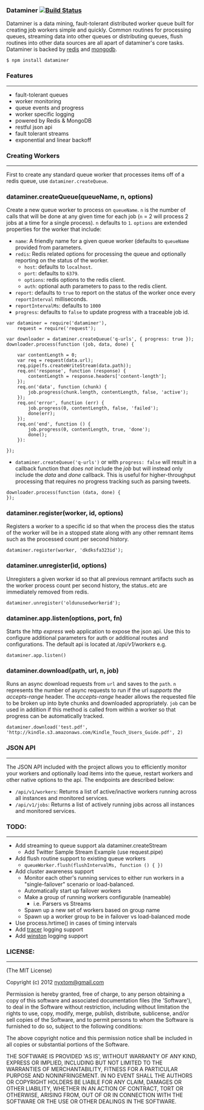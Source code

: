 ### Dataminer [![Build Status](https://secure.travis-ci.org/nyxtom/dataminer.png?branch=master)](https://travis-ci.org/nyxtom/dataminer)
Dataminer is a data mining, fault-tolerant distributed worker queue built
for creating job workers simple and quickly. Common routines for processing queues, streaming data into other queues or distributing queues, flush routines into other data sources are all apart of dataminer's core tasks. Dataminer is backed by [redis](http://redis.io/) and [mongodb](http://mongodb.org/).

```
$ npm install dataminer
```

### Features
--------------------
* fault-tolerant queues
* worker monitoring
* queue events and progress
* worker specific logging
* powered by Redis & MongoDB
* restful json api
* fault tolerant streams
* exponential and linear backoff

### Creating Workers
---------------------
First to create any standard queue worker that processes items off of a redis queue, use ``dataminer.createQueue``.

### dataminer.createQueue(queueName, n, options)
Create a new queue worker to process on `queueName`. `n` is the number of 
calls that will be done at any given time for each job (`n` = 2 will
process 2 jobs at a time for a single process). `n` defaults to `1`.
`options` are extended properties for the worker that include:

* `name`: A friendly name for a given queue worker (defaults to
  `queueName` provided from parameters.
* `redis`: Redis related options for processing the queue and optionally
  reporting on the status of the worker.
    * `host`: defaults to `localhost`.
    * `port`: defaults to `6379`.
    * `options`: redis options to the redis client.
    * `auth`: optional auth parameters to pass to the redis client.
* `report`: defaults to `true` to report on the status of the worker once
  every `reportInterval` milliseconds.
* `reportIntervalMs`: defaults to `1000`
* `progress`: defaults to `false` to update progress with a traceable job id.

```
var dataminer = require('dataminer'),
    request = require('request');

var downloader = dataminer.createQueue('q-urls', { progress: true });
downloader.process(function (job, data, done) {

    var contentLength = 0;
    var req = request(data.url);
    req.pipe(fs.createWriteStream(data.path));
    req.on('response', function (response) {
        contentLength = response.headers['content-length'];
    });
    req.on('data', function (chunk) {
        job.progress(chunk.length, contentLength, false, 'active');
    });
    req.on('error', function (err) {
        job.progress(0, contentLength, false, 'failed');
        done(err);
    });
    req.on('end', function () {
        job.progress(0, contentLength, true, 'done');
        done();
    }):

});
```
- ```dataminer.createQueue('q-urls')``` or with ```progress: false``` will 
  result in a callback function that *does not* include the *job* but will
  instead only include the *data* and *done* callback. This is useful for
  higher-throughput processing that requires no progress tracking such as
  parsing tweets.

```
downloader.process(function (data, done) {
});
```

### dataminer.register(worker, id, options)
Registers a worker to a specific id so that when the process dies the
status of the worker will be in a stopped state along with any other
remnant items such as the processed count per second history.

```
dataminer.register(worker, 'dkdksfa323id');
```

### dataminer.unregister(id, options)
Unregisters a given worker id so that all previous remnant artifacts such
as the worker process count per second history, the status..etc are
immediately removed from redis.

```
dataminer.unregister('oldunusedworkerid');
```

### dataminer.app.listen(options, port, fn)
Starts the http *express* web application to expose the json api. Use this
to configure additional parameters for auth or additional routes and
configurations. The default api is located at */api/v1/workers* e.g.

```
dataminer.app.listen()
```

### dataminer.download(path, url, n, job)
Runs an async download requests from `url` and saves to the `path`. `n`
represents the number of async requests to run if the url *supports the
accepts-range* header. The *accepts-range* header allows the requested
file to be broken up into byte chunks and downloaded appropriately. `job`
can be used in addition if this method is called from within a worker so
that progress can be automatically tracked.

```
dataminer.download('test.pdf', 'http://kindle.s3.amazonaws.com/Kindle_Touch_Users_Guide.pdf', 2)
```

### JSON API
-----------------
The JSON API included with the project allows you to efficiently monitor
your workers and optionally load items into the queue, restart workers and
other native options to the api. The endpoints are described below:

* ```/api/v1/workers```: Returns a list of active/inactive workers running
  across all instances and monitored services.
* ```/api/v1/jobs```: Returns a list of actively running jobs across all
  instances and monitored services.

### TODO:
------------------
* Add streaming to queue support ala dataminer.createStream
    * Add Twitter Sample Stream Example (use request.pipe)
* Add flush routine support to existing queue workers
    * ```queueWorker.flush(flushIntervalMs, function () { })```
* Add cluster awareness support
    * Monitor each other's running services to either run workers 
      in a "single-failover" scenario or load-balanced.
    * Automatically start up failover workers
    * Make a group of running workers configurable (nameable)
        - i.e. Parsers vs Streams
    * Spawn up a new set of workers based on group name
    * Spawn up a worker group to be in failover vs load-balanced mode
* Use process.hrtime() in cases of timing intervals
* Add [tracer](http://github.com/baryon/tracer) logging support
* Add [winston](https://github.com/flatiron/winston) logging support

### LICENSE:
--------------------
(The MIT License)

Copyright (c) 2012 <nyxtom@gmail.com>

Permission is hereby granted, free of charge, to any person obtaining a copy of this software and associated documentation files (the 'Software'), to deal in the Software without restriction, including without limitation the rights to use, copy, modify, merge, publish, distribute, sublicense, and/or sell copies of the Software, and to permit persons to whom the Software is furnished to do so, subject to the following conditions:

The above copyright notice and this permission notice shall be included in all copies or substantial portions of the Software.

THE SOFTWARE IS PROVIDED 'AS IS', WITHOUT WARRANTY OF ANY KIND, EXPRESS OR IMPLIED, INCLUDING BUT NOT LIMITED TO THE WARRANTIES OF MERCHANTABILITY, FITNESS FOR A PARTICULAR PURPOSE AND NONINFRINGEMENT. IN NO EVENT SHALL THE AUTHORS OR COPYRIGHT HOLDERS BE LIABLE FOR ANY CLAIM, DAMAGES OR OTHER LIABILITY, WHETHER IN AN ACTION OF CONTRACT, TORT OR OTHERWISE, ARISING FROM, OUT OF OR IN CONNECTION WITH THE SOFTWARE OR THE USE OR OTHER DEALINGS IN THE SOFTWARE.
